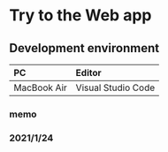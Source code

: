 # Try to the Web app

## Development environment
PC|Editor
:---|:---
MacBook Air|Visual Studio Code

### memo
### 2021/1/24